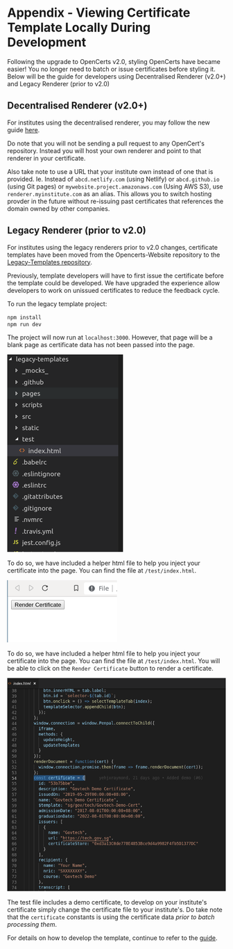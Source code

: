 # Appendix - Viewing Certificate Template Locally During Development

Following the upgrade to OpenCerts v2.0, styling OpenCerts have became easier! You no longer need to batch or issue certificates before styling it. Below will be the guide for developers using Decentralised Renderer (v2.0+) and Legacy Renderer (prior to v2.0)

## Decentralised Renderer (v2.0+)

For institutes using the decentralised renderer, you may follow the new guide [here](./document_renderer.md).

Do note that you will not be sending a pull request to any OpenCert's repository. Instead you will host your own renderer and point to that renderer in your certificate. 

Also take note to use a URL that your institute own instead of one that is provided. Ie. Instead of `abcd.netlify.com` (using Netlify) or `abcd.github.io` (using Git pages) or `mywebsite.project.amazonaws.com` (Using AWS S3), use `renderer.myinstitute.com` as an alias. This allows you to switch hosting provder in the future without re-issuing past certificates that references the domain owned by other companies.  

## Legacy Renderer (prior to v2.0)

For institutes using the legacy renderers prior to v2.0 changes, certificate templates have been moved from the Opencerts-Website repository to the [Legacy-Templates repository](https://github.com/OpenCerts/legacy-templates).

Previously, template developers will have to first issue the certificate before the template could be developed. We have upgraded the experience allow developers to work on unissued certificates to reduce the feedback cycle.

To run the legacy template project:

```
npm install
npm run dev
```

The project will now run at `localhost:3000`. However, that page will be a blank page as certificate data has not been passed into the page.

![File Structure for Legacy Templates](./assets/appendix-viewing-certificates/legacy-file-structure.png)

To do so, we have included a helper html file to help you inject your certificate into the page. You can find the file at `/test/index.html`.

![Certificate Code](./assets/appendix-viewing-certificates/legacy-render-certificate.png)

To do so, we have included a helper html file to help you inject your certificate into the page. You can find the file at `/test/index.html`. You will be able to click on the `Render Certificate` button to render a certificate.

![Certificate Code](./assets/appendix-viewing-certificates/legacy-certificate-to-replace.png)

The test file includes a demo certificate, to develop on your institute's certificate simply change the certificate file to your institute's. Do take note that the `certificate` constants is using the certificate data _prior to batch processing them_.

For details on how to develop the template, continue to refer to the [guide](./custom_template.md).